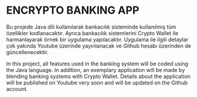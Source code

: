 # ENCRYPTO BANKING APP
Bu projede Java dili kullanılarak bankacılık sisteminde kullanılmış tüm özellikler kodlanacaktır.
Ayrıca bankacılık sistemlerini Crypto Wallet ile harmanlayarak örnek bir uygulama yapılacaktır.
Uygulama ile ilgili detaylar çok yakında Youtube üzerinde yayınlanacak ve Github hesabı üzerinden de güncellenecektir.

In this project, all features used in the banking system will be coded using the Java language.
In addition, an exemplary application will be made by blending banking systems with Crypto Wallet.
Details about the application will be published on Youtube very soon and will be updated on the Github account.
